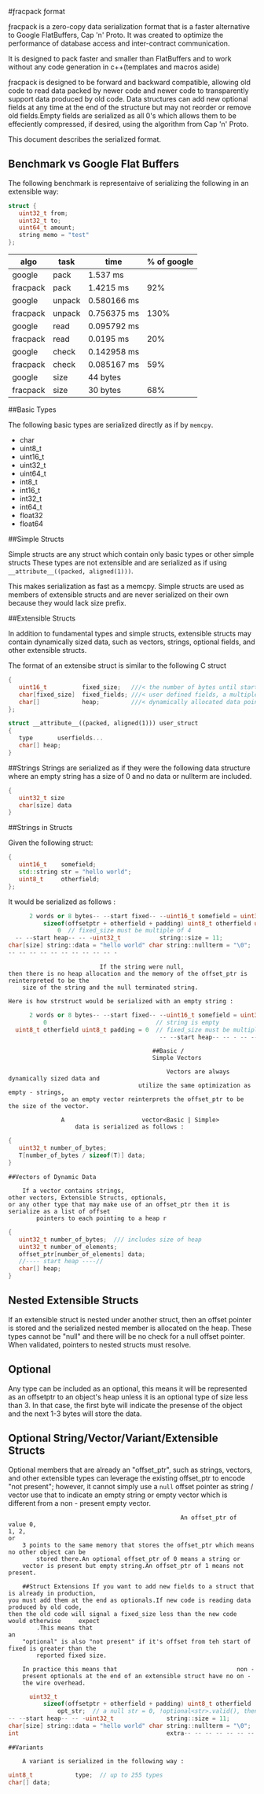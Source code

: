 #ƒracpack ƒormat

ƒracpack is a zero-copy data serialization format that is a faster alternative to Google
FlatBuffers, Cap 'n' Proto. It was created to optimize the performance of database access 
and inter-contract communication.

It is designed to pack faster and smaller than FlatBuffers and to work without any code
generation in c++(templates and macros aside)

ƒracpack is designed to be forward and backward compatible,
allowing old code to read data packed by newer code and newer code to
transparently support data produced by old code. Data structures can add
new optional fields at any time at the end of the structure but may not reorder
or remove old fields.Empty fields are serialized as all 0's which allows them to be effeciently compressed,
if desired, using the algorithm from Cap 'n' Proto.

This document describes the serialized format.

## Benchmark vs Google Flat Buffers

The following benchmark is representaive of serializing the following 
in an extensible way:

```c++
struct { 
   uint32_t from; 
   uint32_t to; 
   uint64_t amount; 
   string memo = "test"
};
```

| algo | task |  time  | % of google |
|------|------|--------|-------------|
|google | pack|     1.537 ms| |
|fracpack|  pack|   1.4215 ms|  92% |
|google|  unpack|   0.580166 ms| |
|fracpack|  unpack| 0.756375 ms|  130% |
|google|  read|     0.095792 ms| |
|fracpack|  read|   0.0195 ms|  20% |
|google|  check|    0.142958 ms| |
|fracpack|  check|  0.085167 ms|  59% |
|google|  size |    44 bytes| |
|fracpack|  size |  30 bytes|  68% |

##Basic Types
 
The following basic types are serialized directly as if by `memcpy`.

  - char 
  - uint8_t 
  - uint16_t 
  - uint32_t 
  - uint64_t 
  - int8_t 
  - int16_t 
  - int32_t 
  - int64_t
  - float32 
  - float64

##Simple Structs

Simple structs are any struct which contain only basic types or other simple structs
These types are not extensible and are serialized as if using `__attribute__((packed, aligned(1)))`.

This makes serialization as fast as a memcpy. Simple structs are used as members of 
extensible structs and are never serialized on their own because they would lack size 
prefix.

##Extensible Structs

In addition to fundamental types and simple structs, extensible structs may contain dynamically 
sized data, such as vectors, strings, optional fields, and other extensible structs.

The format of an extensibe struct is similar to the following C struct

```c++ struct __attribute__((packed, aligned(1))) extensible
{
   uint16_t          fixed_size;   ///< the number of bytes until start of heap
   char[fixed_size]  fixed_fields; ///< user defined fields, a multiple of 4 bytes in size
   char[]            heap;         ///< dynamically allocated data pointed to by user fields
};

struct __attribute__((packed, aligned(1))) user_struct
{
   type       userfields... 
   char[] heap;
}
  ```

##Strings
Strings are serialized as if they were the following data structure where an empty
string has a size of 0 and no data or nullterm are included.

```c++ struct string
{
   uint32_t size 
   char[size] data 
}
```

##Strings in Structs

Given the following struct:

```c++ struct strstruct
{
   uint16_t    somefield;
   std::string str = "hello world";
   uint8_t     otherfield;
};
```

 It would be serialized as follows :

  ```c++ uint32_t size                                           = 25 uint8_t fixed_size =
        2 words or 8 bytes-- --start fixed-- --uint16_t somefield = uint32_t    offset_ptr = 6 =
            sizeof(offsetptr + otherfield + padding) uint8_t otherfield uint8_t padding =
                0  // fixed_size must be multiple of 4
    -- --start heap-- -- -uint32_t           string::size = 11;
char[size] string::data = "hello world" char string::nullterm = "\0";
-- -- -- -- -- -- -- -- -- -- -
  ```

                              If the string were null,
    then there is no heap allocation and the memory of the offset_ptr is reinterpreted to be the
        size of the string and the null terminated string.

    Here is how strstruct would be serialized with an empty string :

  ```c++ uint32_t size                                           = 9 uint8_t  fixed_size =
        2 words or 8 bytes-- --start fixed-- --uint16_t somefield = uint32_t offset_ptr =
            0                               // string is empty
    uint8_t otherfield uint8_t padding = 0  // fixed_size must be multiple of 4
                                             -- --start heap-- -- - -- -- -- -- -- -- -- -- -- -- -
  ```

                                             ##Basic /
                                             Simple Vectors

                                                 Vectors are always dynamically sized data and
                                         utilize the same optimization as empty - strings,
                   so an empty vector reinterprets the offset_ptr to be the size of the vector.

                   A                      vector<Basic | Simple>
                       data is serialized as follows :

```c++ struct vector<T>
{
   uint32_t number_of_bytes;
   T[number_of_bytes / sizeof(T)] data;
}
```

    ##Vectors of Dynamic Data

        If a vector contains strings,
    other vectors, Extensible Structs, optionals,
    or any other type that may make use of an offset_ptr then it is serialize as a list of offset
            pointers to each pointing to a heap r

```c++ struct vector<T>
{
   uint32_t number_of_bytes;  /// includes size of heap
   uint32_t number_of_elements;
   offset_ptr[number_of_elements] data;
   //---- start heap ----//
   char[] heap;
}
```

## Nested Extensible Structs

If an extensible struct is nested under another struct, then an offset pointer is stored
and the serialized nested member is allocated on the heap. These types cannot be "null"
and there will be no check for a null offset pointer. When validated, pointers to nested
structs must resolve.

## Optional<T> 

Any type can be included as an optional, this means it will be represented as an offsetptr
to an object's heap unless it is an optional type of size less than 3. In that case, the
first byte will indicate the presense of the object and the next 1-3 bytes will store the
data. 

## Optional String/Vector/Variant/Extensible Structs

Optional members that are already an "offset_ptr", such as strings, vectors, and other
extensible types can leverage the existing offset_ptr to encode "not present";
however,
    it cannot simply use a `null` offset pointer as string /
            vector use that to indicate an empty string or
        empty vector which is different from a non - present empty vector.

                                                     An offset_ptr of value 0,
    1, 2,
    or
        3 points to the same memory that stores the offset_ptr which means no other object can be
            stored there.An optional offset_ptr of 0 means a string or
        vector is present but empty string.An offset_ptr of 1 means not present.

        ##Struct Extensions If you want to add new fields to a struct that is already in production,
    you must add them at the end as optionals.If new code is reading data produced by old code,
    then the old code will signal a fixed_size less than the new code would otherwise     expect
            .This means that                                                              an
        "optional" is also "not present" if it's offset from teh start of fixed is greater than the
            reported fixed size.

        In practice this means that                                  non -
        present optionals at the end of an extensible struct have no on -
        the wire overhead.


  ```c++ uint32_t size = 25 uint16_t fixed_size = 7 -- --start fixed-- --uint16_t somefield =
        uint32_t                                                                   offset_ptr = 6 =
            sizeof(offsetptr + otherfield + padding) uint8_t otherfield            optional<string>
                opt_str;  // a null str = 0, !optional<str>.valid(), then value 1
-- --start heap-- -- -uint32_t               string::size = 11;
char[size] string::data = "hello world" char string::nullterm = "\0";
int                                          extra-- -- -- -- -- -- -- -- -- -- -
  ```

    ##Variants

        A variant is serialized in the following way :

  ```c++ uint32_t size;  // the number bytes
uint8_t            type;  // up to 255 types
char[] data;
```

